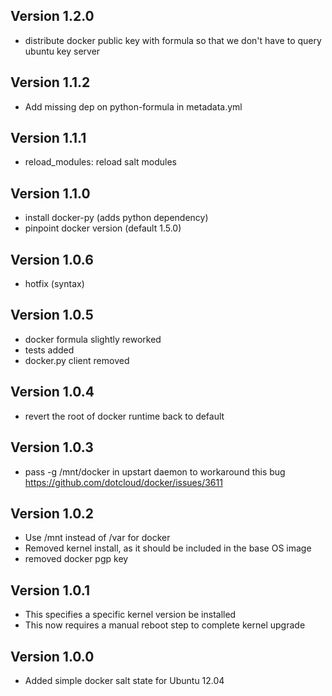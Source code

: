 ## Version 1.2.0
* distribute docker public key with formula so that we don't have to query ubuntu key server

## Version 1.1.2
* Add missing dep on python-formula in metadata.yml

## Version 1.1.1
* reload_modules: reload salt modules

## Version 1.1.0
* install docker-py (adds python dependency)
* pinpoint docker version (default 1.5.0)

## Version 1.0.6
* hotfix (syntax)

## Version 1.0.5
* docker formula slightly reworked
* tests added
* docker.py client removed
   
## Version 1.0.4
* revert the root of docker runtime back to default

## Version 1.0.3
* pass -g /mnt/docker in upstart daemon to workaround this bug https://github.com/dotcloud/docker/issues/3611

## Version 1.0.2
* Use /mnt instead of /var for docker
* Removed kernel install, as it should be included in the base OS image
* removed docker pgp key

## Version 1.0.1
* This specifies a specific kernel version be installed
* This now requires a manual reboot step to complete kernel upgrade

## Version 1.0.0
* Added simple docker salt state for Ubuntu 12.04
